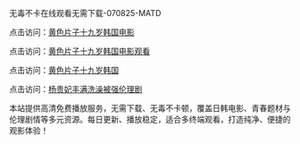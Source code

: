 无毒不卡在线观看无需下载-070825-MATD

点击访问：<a href="https://heiliaowzu4ur.pages.dev">黄色片子十九岁韩国电影</a>

点击访问：<a href="https://heiliaozj3tjd.pages.dev">黄色片子十九岁韩国电影观看</a>

点击访问：<a href="https://heiliaoe8ajia.pages.dev">黄色片子十九岁韩国</a>

点击访问：<a href="https://heiliaoxqkkct.pages.dev">杨贵妃丰满洗澡被强伦理剧</a>

本站提供高清免费播放服务，无需下载、无毒不卡顿，覆盖日韩电影、青春题材与伦理剧情等多元资源。每日更新、播放稳定，适合多终端观看，打造纯净、便捷的观影体验！

<span style="display:none;">[Canonical link](https://github.com/xc070825/xc14 ）</span>

